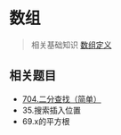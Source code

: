 # 数组

> 相关基础知识 [数组定义](https://github.com/Capactity/blog/blob/master/data-structure/数组.md)



## 相关题目

- [704.二分查找（简单）](https://github.com/Capactity/blog/blob/master/algorithm/array/704-二分查找.md)
- 35.搜索插入位置
- 69.x的平方根

